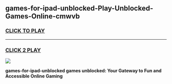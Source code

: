 
## games-for-ipad-unblocked-Play-Unblocked-Games-Online-cmwvb
<h3>
<a href="https://premium76.site?title=games-for-ipad-unblocked&ref=25A">CLICK TO PLAY</a></h3>
<hr>

<h3>
<a href="https://premium76.site?title=games-for-ipad-unblocked&ref=25A">CLICK 2 PLAY</a>
  
</h3>

<a href="https://premium76.site?title=games-for-ipad-unblocked&ref=25A"><img src="https://clearcache.store/games.png"></a>


**games-for-ipad-unblocked games unblocked: Your Gateway to Fun and Accessible Online Gaming**
